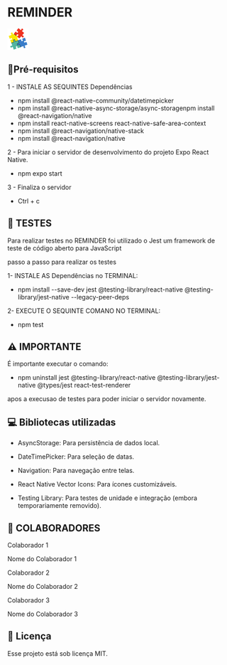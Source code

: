 # REMINDER
![alt text](assets/favicon.png)

## 🚀Pré-requisitos
1 - INSTALE AS SEQUINTES  Dependências

- npm install @react-native-community/datetimepicker 
- npm install @react-native-async-storage/async-storagenpm install @react-navigation/native
- npm install react-native-screens react-native-safe-area-context
- npm install @react-navigation/native-stack
- npm install @react-navigation/native

2 -  Para iniciar o servidor de desenvolvimento do projeto Expo React Native.
- npm expo start
  
3 - Finaliza o servidor
- Ctrl + c


## 🧪 TESTES 
Para realizar testes no REMINDER foi utilizado o Jest um framework de teste de código aberto para JavaScript

passo a passo para realizar os testes

1- INSTALE AS Dependências no TERMINAL:

- npm install --save-dev jest @testing-library/react-native @testing-library/jest-native --legacy-peer-deps 

2- EXECUTE O SEQUINTE COMANO NO TERMINAL:

- npm test
## ⚠️​ IMPORTANTE
É importante executar o comando:

- npm uninstall jest @testing-library/react-native @testing-library/jest-native @types/jest react-test-renderer

apos a execusao de testes para poder iniciar o servidor novamente.

## 💻 Bibliotecas utilizadas

- AsyncStorage: Para persistência de dados local.

- DateTimePicker: Para seleção de datas.

-  Navigation: Para navegação entre telas.

- React Native Vector Icons: Para ícones customizáveis.

- Testing Library: Para testes de unidade e integração (embora temporariamente removido).


## 🤝 COLABORADORES


Colaborador 1

Nome do Colaborador 1

Colaborador 2

Nome do Colaborador 2

Colaborador 3

Nome do Colaborador 3


## 📝 Licença
Esse projeto está sob licença MIT.
